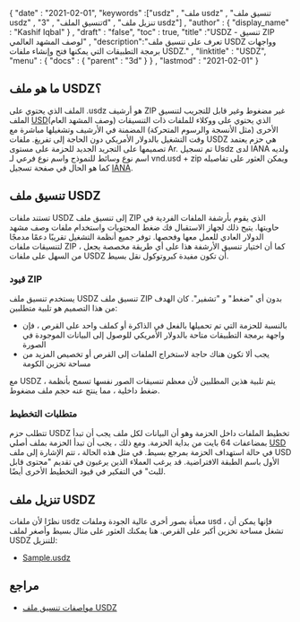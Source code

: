 {
  "date" : "2021-02-01",
  "keywords" :["usdz" , "ملف usdz" , "تنسيق ملف usdz" , "تنسيق الملف" , "3d" , "تنزيل ملف usdz"] ,
  "author" : {
    "display_name" : "Kashif Iqbal"
} ,
  "draft" : "false",
  "toc" : true,
  "title" :"USDZ - تنسيق ZIP لوصف المشهد العالمي" ,
  "description":"تعرف على تنسيق ملف USDZ وواجهات برمجة التطبيقات التي يمكنها فتح وإنشاء ملفات USDZ." ,
  "linktitle" : "USDZ",
  "menu" : {
    "docs" : {
      "parent" : "3d"
}
} ,
  "lastmod" : "2021-02-01"
}

## ما هو ملف USDZ؟

الملف الذي يحتوي على .usdz هو أرشيف ZIP غير مضغوط وغير قابل للتجريب لتنسيق الملف [USD](/3d/usd/)(وصف المشهد العام) الذي يحتوي على ووكلاء للملفات ذات التنسيقات الأخرى (مثل الأنسجة والرسوم المتحركة) المضمنة في الأرشيف وتشغيلها مباشرة مع وقت التشغيل بالدولار الأمريكي دون الحاجة إلى تفريغ. ملفات USDZ هي حزم يعتمد تصميمها على التجريد الجديد للحزمة على مستوى Ar. تم تسجيل Usdz لدى IANA ولديه اسم نوع وسائط للنموذج واسم نوع فرعي لـ vnd.usd + zip ويمكن العثور على تفاصيله كما هو الحال في صفحة تسجيل [IANA](https://www.iana.org/assignments/media-types/model/vnd.usdz+zip).

## تنسيق ملف USDZ

تستند ملفات USDZ إلى تنسيق ملف ZIP الذي يقوم بأرشفة الملفات الفردية في حاويتها. يتيح ذلك لجهاز الاستقبال فك ضغط المحتويات واستخدام ملفات وصف مشهد الدولار العادي للعمل معها وفحصها. توفر جميع أنظمة التشغيل تقريبًا دعمًا مدمجًا لتنسيقات ملفات ZIP ، كما أن اختيار تنسيق الأرشفة هذا على أي طريقة مخصصة يجعل من السهل على ملفات USDZ أن تكون مفيدة كبروتوكول نقل بسيط.

### قيود ZIP

يستخدم تنسيق ملف USDZ تنسيق ملف ZIP بدون أي "ضغط" و "تشفير". كان الهدف من هذا التصميم هو تلبية متطلبين:

* بالنسبة للحزمة التي تم تحميلها بالفعل في الذاكرة أو كملف واحد على القرص ، فإن واجهة برمجة التطبيقات متاحة بالدولار الأمريكي للوصول إلى البيانات الموجودة في الصورة
* يجب ألا تكون هناك حاجة لاستخراج الملفات إلى القرص أو تخصيص المزيد من مساحة تخزين الكومة

مع USDZ ، يتم تلبية هذين المطلبين لأن معظم تنسيقات الصور نفسها تسمح بأنظمة ضغط داخلية ، مما ينتج عنه حجم ملف مضغوط.

### متطلبات التخطيط

تتطلب حزم USDZ تخطيط الملفات داخل الحزمة وهو أن البيانات لكل ملف يجب أن تبدأ بمضاعفات 64 بايت من بداية الحزمة. ومع ذلك ، يجب أن تبدأ الحزمة بملف أصلي [USD](/ar/3d/usd/) في حالة استهداف الحزمة بمرجع بسيط. في مثل هذه الحالة ، تتم الإشارة إلى ملف USD الأول باسم الطبقة الافتراضية. قد يرغب العملاء الذين يرغبون في تقديم "محتوى قابل للبث" في التفكير في قيود التخطيط الأخرى أيضًا.

## تنزيل ملف USDZ
نظرًا لأن ملفات usdz معبأة بصور أخرى عالية الجودة وملفات usd ، فإنها يمكن أن تشغل مساحة تخزين أكبر على القرص. هنا يمكنك العثور على مثال بسيط وأصغر لملف USDZ للتنزيل:

- [Sample.usdz](../sample.usdz)

## مراجع

* [مواصفات تنسيق ملف USDZ](https://graphics.pixar.com/usd/docs/Usdz-File-Format-Specification.html)
